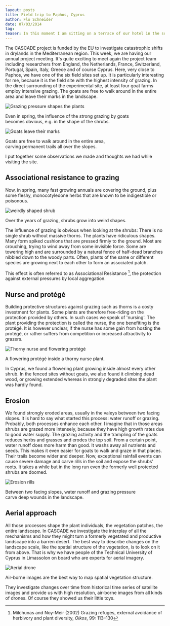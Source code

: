```yaml
---
layout: posts
title: Field trip to Paphos, Cyprus
author: Flo Schneider
date: 07/03/2014
tag:
teaser: In this moment I am sitting on a terrace of our hotel in the south of Cyprus and enjoy the sound of the sea and a soft breeze of wind. Musings from the CASCADE project meeting.
---
```


The CASCADE project is funded by the EU to investigate catastrophic shifts in drylands in the Mediterranean region. This week, we are having our annual project meeting. It's quite exciting to meet again the project team including researchers  from England, the Netherlands, France, Switzerland, Portugal, Spain, Italy, Greece and of course Cyprus.
Here, very close to Paphos, we have one of the six field sites set up. It is particularly interesting for me, because it is the field site with the highest intensity of grazing. In the direct surrounding of the experimental site, at least four goat farms employ intensive grazing. The goats are free to walk around in the entire area and leave their marks in the landscape.

![Grazing pressure shapes the plants](/assets/img/2014_03_cyprus_1.jpg)
<figcaption> Even in spring, the influence of the strong grazing by goats <br> becomes obvious, e.g. in the shape of the shrubs.  </figcaption>

![Goats leave their marks](/assets/img/2014_03_cyprus_2.jpg)
<figcaption> Goats are free to walk around in the entire area, <br>  carving permanent trails all over the slopes.</figcaption>

I put together some observations we made and thoughts we had while visiting the site. 

## Associational resistance to grazing
Now, in spring, many fast growing annuals are covering the ground, plus some fleshy, monocotyledone herbs that are known to be indigestible or poisonous.

![weirdly shaped shrub](/assets/img/2014_03_cyprus_4.jpg)
<figcaption> Over the years of grazing, shrubs grow into weird shapes. </figcaption>

The influence of grazing is obvious when looking at the shrubs: There is no single shrub without massive thorns. The plants have ridiculous shapes. Many form spiked cushions that are pressed firmly to the ground. Most are crouching, trying to wind away from some invisible force. Some are towering high and are surrounded by a natural fence of half-dead branches nibbled down to the woody parts. Often, plants of the same or different species are growing next to each other to form an associated patch. 

This effect is often referred to as Associational Resistance [^1], the protection against external pressures by local aggregation.

## Nurse and protégé 

Building protective structures against grazing such as thorns is a costy investment for plants. Some plants are therefore free-riding on the protection provided by others. In such cases we speak of 'nursing'. The plant providing the protection is called the nurse, the one benefiting is the protégé. It is however unclear, if the nurse has some gain from hosting the protégé, or rather suffers from competition or increased attractivity to grazers. 

![Thorny nurse and flowering protégé](/assets/img/2014_03_cyprus_5.jpg)
<figcaption> A flowering protégé inside a thorny nurse plant. </figcaption>

In Cyprus, we found a flowering plant growing inside almost every other shrub. In the fenced sites without goats, we also found it climbing dead wood, or growing extended  whereas in strongly degraded sites the plant was hardly found. 

## Erosion

We found strongly eroded areas, usually in the valeys between two facing slopes. It is hard to say what started this process: water runoff or grazing. Probably, both processes enhance each other. I imagine that in those areas shrubs are grazed more intensely, because they have high growth rates due to good water supply. The grazing activity and the trampling of the goats reduces herbs and grasses and erodes the top soil. From a certain point, water runoff does more harm than good. It washs away all nutrients and seeds. This makes it even easier for goats to walk and graze in that places. Their trails become wider and deeper. Now, exceptional rainfall events can cause severe damage and carve rills in the soil and expose the shrubs' roots. It takes a while but in the long run even the formerly well protected shrubs are doomed.

![Erosion rills](/assets/img/2014_03_cyprus_6.jpg)
<figcaption> Between two facing slopes, water runoff and grazing pressure<br>  carve deep wounds in the landscape. </figcaption>

## Aerial approach

All those processes shape the plant individuals, the vegetation patches, the entire landscape. In CASCADE we investigate the interplay of all the mechanisms and how they might turn a formerly vegetated and productive landscape into a barren desert.  The best way to describe changes on the landscape scale, like the spatial structure of the vegetation, is to look on it from above. That is why we have people of the Technical University of Cyprus in Limassolon on board who are experts for aerial imagery. 

![Aerial drone](/assets/img/2014_03_cyprus_7.jpg)
<figcaption> Air-borne images are the best way to map spatial vegetation structure.</figcaption>

They investigate changes over time from historical time series of satellite images and provide us with high resolution, air-borne images from all kinds of drones. Of course they showed us their little toys. 


[^1]: Milchunas and Noy-Meir (2002) Grazing refuges, external avoidance of herbivory and plant diversity, *Oikos*,  99: 113–130
